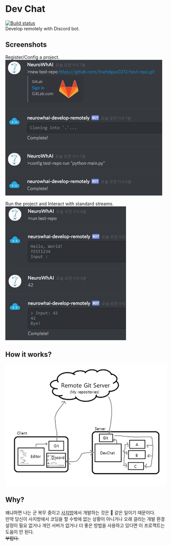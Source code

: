 # Dev Chat
[![Build status](https://ci.appveyor.com/api/projects/status/nv5xf0wjni52pc0h?svg=true)](https://ci.appveyor.com/project/NeuroWhAI/devchat)  
Develop remotely with Discord bot.


## Screenshots

Register/Config a project.  
![](Images/new.PNG)

Run the project and Interact with standard streams.  
![](Images/run.PNG)


## How it works?

![](Images/logic.png)


## Why?

왜냐하면 나는 군 복무 중이고 [사지방](https://namu.wiki/w/사이버%20지식%20정보방)에서 개발하는 것은 :shit: 같은 일이기 때문이다.  
만약 당신이 사지방에서 코딩을 할 수밖에 없는 상황이 아니거나 오래 걸리는 개발 환경설정이 필요 없거나 개인 서버가 없거나 더 좋은 방법을 사용하고 있다면 이 프로젝트는 도움이 안 된다.  
~~부럽다.~~
